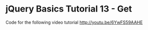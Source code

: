 jQuery Basics Tutorial 13 - Get
===============================

Code for the following video tutorial http://youtu.be/6YwFS59AAHE
